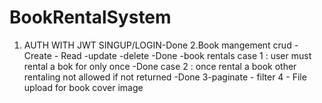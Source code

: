 # BookRentalSystem
1. AUTH WITH JWT SINGUP/LOGIN-Done 2.Book mangement crud   - Create - Read -update -delete -Done -book rentals   case 1 :  user must rental a bok for only once -Done  case 2 : once rental a book other rentaling not allowed if not returned -Done 3-paginate - filter 4 - File upload for book cover image
